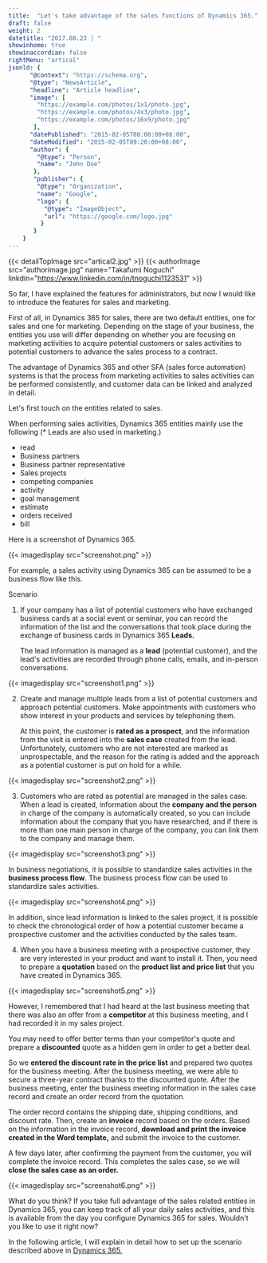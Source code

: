 ```yaml
---
title:  "Let's take advantage of the sales functions of Dynamics 365."
draft: false
weight: 2
datetitle: "2017.08.23 | "
showinhome: true
showinaccordian: false
rightMenu: "artical"
jsonld: {
      "@context": "https://schema.org",
      "@type": "NewsArticle",
      "headline": "Article headline",
      "image": [
        "https://example.com/photos/1x1/photo.jpg",
        "https://example.com/photos/4x3/photo.jpg",
        "https://example.com/photos/16x9/photo.jpg"
       ],
      "datePublished": "2015-02-05T08:00:00+08:00",
      "dateModified": "2015-02-05T09:20:00+08:00",
      "author": {
        "@type": "Person",
        "name": "John Doe"
       },
       "publisher": {
        "@type": "Organization",
        "name": "Google",
        "logo": {
          "@type": "ImageObject",
          "url": "https://google.com/logo.jpg"
         }
       }
    }
---
```

{{< detailTopImage src="artical2.jpg" >}}
{{< authorImage src="authorimage.jpg" name="Takafumi Noguchi" linkdin="https://www.linkedin.com/in/tnoguchi1123531" >}}
<!-- Intro  -->
So far, I have explained the features for administrators, but now I would like to introduce the features for sales and marketing.


First of all, in Dynamics 365 for sales, there are two default entities, one for sales and one for marketing. Depending on the stage of your business, the entities you use will differ depending on whether you are focusing on marketing activities to acquire potential customers or sales activities to potential customers to advance the sales process to a contract.


The advantage of Dynamics 365 and other SFA (sales force automation) systems is that the process from marketing activities to sales activities can be performed consistently, and customer data can be linked and analyzed in detail.

Let's first touch on the entities related to sales.

When performing sales activities, Dynamics 365 entities mainly use the following (* Leads are also used in marketing.)

* read
* Business partners
* Business partner representative
* Sales projects
* competing companies
* activity
* goal management
* estimate
* orders received
* bill

Here is a screenshot of Dynamics 365.
<!-- Image= screenshot.png -->
{{< imagedisplay src="screenshot.png" >}}

For example, a sales activity using Dynamics 365 can be assumed to be a business flow like this.


Scenario

1. If your company has a list of potential customers who have exchanged business cards at a social event or seminar, you can record the information of the list and the conversations that took place during the exchange of business cards in Dynamics 365 **Leads.**
   
    The lead information is managed as a **lead** (potential customer), and the lead's activities are recorded through phone calls, emails, and in-person conversations.
<!-- Image= screenshot1.png -->
{{< imagedisplay src="screenshot1.png" >}}

2. Create and manage multiple leads from a list of potential customers and approach potential customers. Make appointments with customers who show interest in your products and services by telephoning them.

    At this point, the customer is **rated as a prospect**, and the information from the visit is entered into the **sales case** created from the lead. Unfortunately, customers who are not interested are marked as unprospectable, and the reason for the rating is added and the approach as a potential customer is put on hold for a while.
<!-- Image= screenshot2.png -->
{{< imagedisplay src="screenshot2.png" >}}

3. Customers who are rated as potential are managed in the sales case. When a lead is created, information about the **company and the person** in charge of the company is automatically created, so you can include information about the company that you have researched, and if there is more than one main person in charge of the company, you can link them to the company and manage them.
<!-- Image= screenshot3.png -->
{{< imagedisplay src="screenshot3.png" >}}

In business negotiations, it is possible to standardize sales activities in the **business process flow**. The business process flow can be used to standardize sales activities.
<!-- Image= screenshot4.png -->
{{< imagedisplay src="screenshot4.png" >}}

In addition, since lead information is linked to the sales project, it is possible to check the chronological order of how a potential customer became a prospective customer and the activities conducted by the sales team.


4. When you have a business meeting with a prospective customer, they are very interested in your product and want to install it. Then, you need to prepare a **quotation** based on the **product list and price list** that you have created in Dynamics 365.
<!-- Image= screenshot5.png -->
{{< imagedisplay src="screenshot5.png" >}}

However, I remembered that I had heard at the last business meeting that there was also an offer from a **competitor** at this business meeting, and I had recorded it in my sales project.

You may need to offer better terms than your competitor's quote and prepare a **discounted** quote as a hidden gem in order to get a better deal.

So we **entered the discount rate in the price list** and prepared two quotes for the business meeting. After the business meeting, we were able to secure a three-year contract thanks to the discounted quote. After the business meeting, enter the business meeting information in the sales case record and create an order record from the quotation.

The order record contains the shipping date, shipping conditions, and discount rate. Then, create an **invoice** record based on the orders. Based on the information in the invoice record, **download and print the invoice created in the Word template,** and submit the invoice to the customer.

A few days later, after confirming the payment from the customer, you will complete the invoice record. This completes the sales case, so we will **close the sales case as an order.**
<!-- Image= screenshot6.png -->
{{< imagedisplay src="screenshot6.png" >}}

What do you think? If you take full advantage of the sales related entities in Dynamics 365, you can keep track of all your daily sales activities, and this is available from the day you configure Dynamics 365 for sales. Wouldn't you like to use it right now?

In the following article, I will explain in detail how to set up the scenario described above in [Dynamics 365.](#)